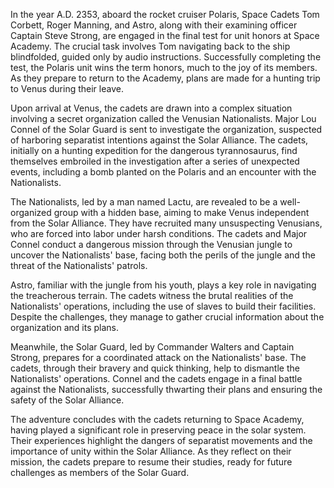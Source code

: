In the year A.D. 2353, aboard the rocket cruiser Polaris, Space Cadets Tom Corbett, Roger Manning, and Astro, along with their examining officer Captain Steve Strong, are engaged in the final test for unit honors at Space Academy. The crucial task involves Tom navigating back to the ship blindfolded, guided only by audio instructions. Successfully completing the test, the Polaris unit wins the term honors, much to the joy of its members. As they prepare to return to the Academy, plans are made for a hunting trip to Venus during their leave.

Upon arrival at Venus, the cadets are drawn into a complex situation involving a secret organization called the Venusian Nationalists. Major Lou Connel of the Solar Guard is sent to investigate the organization, suspected of harboring separatist intentions against the Solar Alliance. The cadets, initially on a hunting expedition for the dangerous tyrannosaurus, find themselves embroiled in the investigation after a series of unexpected events, including a bomb planted on the Polaris and an encounter with the Nationalists.

The Nationalists, led by a man named Lactu, are revealed to be a well-organized group with a hidden base, aiming to make Venus independent from the Solar Alliance. They have recruited many unsuspecting Venusians, who are forced into labor under harsh conditions. The cadets and Major Connel conduct a dangerous mission through the Venusian jungle to uncover the Nationalists' base, facing both the perils of the jungle and the threat of the Nationalists' patrols.

Astro, familiar with the jungle from his youth, plays a key role in navigating the treacherous terrain. The cadets witness the brutal realities of the Nationalists' operations, including the use of slaves to build their facilities. Despite the challenges, they manage to gather crucial information about the organization and its plans.

Meanwhile, the Solar Guard, led by Commander Walters and Captain Strong, prepares for a coordinated attack on the Nationalists' base. The cadets, through their bravery and quick thinking, help to dismantle the Nationalists' operations. Connel and the cadets engage in a final battle against the Nationalists, successfully thwarting their plans and ensuring the safety of the Solar Alliance.

The adventure concludes with the cadets returning to Space Academy, having played a significant role in preserving peace in the solar system. Their experiences highlight the dangers of separatist movements and the importance of unity within the Solar Alliance. As they reflect on their mission, the cadets prepare to resume their studies, ready for future challenges as members of the Solar Guard.